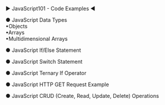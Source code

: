 ► JavaScript101 - Code Examples ◄

  ● JavaScript Data Types<br>
    •Objects<br>
    •Arrays<br>
      •Multidimensional Arrays<br>

  ● JavaScript If/Else Statement
  
  ● JavaScript Switch Statement
  
  ● JavaScript Ternary If Operator
  
  ● JavaScript HTTP GET Request Example
  
  ● JavaScript CRUD (Create, Read, Update, Delete) Operations
